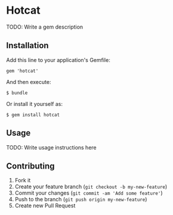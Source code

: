 # Hotcat

TODO: Write a gem description

## Installation

Add this line to your application's Gemfile:

    gem 'hotcat'

And then execute:

    $ bundle

Or install it yourself as:

    $ gem install hotcat

## Usage

TODO: Write usage instructions here

## Contributing

1. Fork it
2. Create your feature branch (`git checkout -b my-new-feature`)
3. Commit your changes (`git commit -am 'Add some feature'`)
4. Push to the branch (`git push origin my-new-feature`)
5. Create new Pull Request
